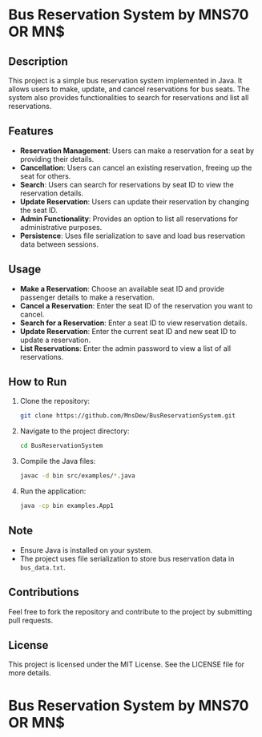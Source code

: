 # Bus Reservation System by MNS70 OR MN$

## Description

This project is a simple bus reservation system implemented in Java. It allows users to make, update, and cancel reservations for bus seats. The system also provides functionalities to search for reservations and list all reservations.

## Features

- **Reservation Management**: Users can make a reservation for a seat by providing their details.
- **Cancellation**: Users can cancel an existing reservation, freeing up the seat for others.
- **Search**: Users can search for reservations by seat ID to view the reservation details.
- **Update Reservation**: Users can update their reservation by changing the seat ID.
- **Admin Functionality**: Provides an option to list all reservations for administrative purposes.
- **Persistence**: Uses file serialization to save and load bus reservation data between sessions.

## Usage

- **Make a Reservation**: Choose an available seat ID and provide passenger details to make a reservation.
- **Cancel a Reservation**: Enter the seat ID of the reservation you want to cancel.
- **Search for a Reservation**: Enter a seat ID to view reservation details.
- **Update Reservation**: Enter the current seat ID and new seat ID to update a reservation.
- **List Reservations**: Enter the admin password to view a list of all reservations.

## How to Run

1. Clone the repository:
    ```sh
    git clone https://github.com/MnsDew/BusReservationSystem.git
    ```
2. Navigate to the project directory:
    ```sh
    cd BusReservationSystem
    ```
3. Compile the Java files:
    ```sh
    javac -d bin src/examples/*.java
    ```
4. Run the application:
    ```sh
    java -cp bin examples.App1
    ```

## Note

- Ensure Java is installed on your system.
- The project uses file serialization to store bus reservation data in `bus_data.txt`.

## Contributions

Feel free to fork the repository and contribute to the project by submitting pull requests.

## License

This project is licensed under the MIT License. See the LICENSE file for more details.

# Bus Reservation System by MNS70 OR MN$
